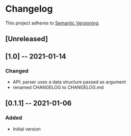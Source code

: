 # Changelog
This project adheres to [Semantic Versioning](https://semver.org/spec/v2.0.0.html).

## [Unreleased]

## [1.0] -- 2021-01-14
### Changed
- API: parser uses a data structure passed as argument
- renamed CHANGELOG to CHANGELOG.md

## [0.1.1] -- 2021-01-06
### Added
- Initial version
